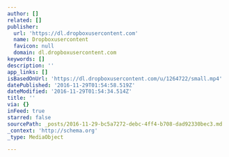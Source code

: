 ```yaml
---
author: []
related: []
publisher:
  url: 'https://dl.dropboxusercontent.com'
  name: Dropboxusercontent
  favicon: null
  domain: dl.dropboxusercontent.com
keywords: []
description: ''
app_links: []
isBasedOnUrl: 'https://dl.dropboxusercontent.com/u/1264722/small.mp4'
datePublished: '2016-11-29T01:54:58.519Z'
dateModified: '2016-11-29T01:54:34.514Z'
title: ''
via: {}
inFeed: true
starred: false
sourcePath: _posts/2016-11-29-bc5a7272-debc-4ff4-b708-dad92330bec3.md
_context: 'http://schema.org'
_type: MediaObject

---
```

<article style=""></article>